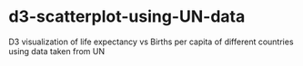 # d3-scatterplot-using-UN-data
D3 visualization of life expectancy vs Births per capita of different countries using data taken from UN
